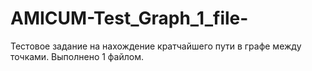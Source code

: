 # AMICUM-Test_Graph_1_file-
Тестовое задание на нахождение кратчайшего пути в графе между точками. Выполнено 1 файлом.
